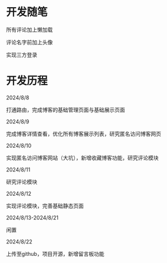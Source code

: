 # 开发随笔

所有评论加上懒加载

评论名字前加上头像

实现三方登录

# 开发历程

2024/8/8

打通路由，完成博客的基础管理页面与基础展示页面

2024/8/9

完成博客详情查看，优化所有博客展示列表，研究匿名访问博客网页

2024/8/10

实现匿名访问博客网站（大坑），新增收藏博客功能，研究评论模块

2024/8/11

研究评论模块

2024/8/12

实现评论模块，完善基础静态页面

2024/8/13-2024/8/21

闲置

2024/8/22

上传至github，项目开源，新增留言板功能
